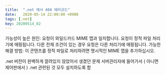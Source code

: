 ```yaml
---
title:  ".net 에서 404 에러코드"
date:   2020-05-14 22:00:00 +0900
tags: [.net]
key: 20200514_02
---
```



가능성이 높은 원인:
요청이 와일드카드 MIME 맵과 일치합니다. 요청이 정적 파일 처리기에 매핑됩니다. 다른 전제 조건이 있는 경우 요청은 다른 처리기에 매핑됩니다.
가능한 해결 방법:
이 콘텐츠를 정적 파일로 처리하려면 명시적인 MIME 맵을 추가하십시오.

.net 버전이 완벽하게 깔려있지 않았어서 생겼던 문제
서버관리자에 들어가서 ( 아니면 제어판에서 ) .net 관련된 것 모두 설치하도록 함